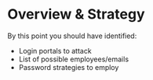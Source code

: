 # Overview & Strategy

By this point you should have identified:

* Login portals to attack
* List of possible employees/emails
* Password strategies to employ
